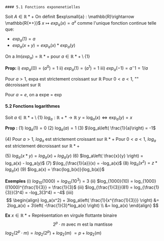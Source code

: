 	#### 5.1 Fonctions exponenetielles
Soit $A \in \mathbb{R*+}$
On définit  $exp\small{a} : \mathbb{R}\rightarrow \mathbb{R{*+}}$
$x \mapsto exp_a(x) = a^x$
comme l'unique fonction continue telle que:
- $exp_a(1) = a$
- $exp_a(x+y) = exp_a(x) * exp_a(y)$

On a $Im(exp_a) = \mathbb{R*+}$
pour $a \in \mathbb{R}*+ \setminus \{1\}$

**Prop:**
i) $exp_a(0) = (a^0) = 1$
ii) $exp_a(1) = (a^1) = 1$
iii) $exp_a(-1) = a^-1 = 1/a$

Pour $a > 1$, expa est strictement croissant sur $\mathbb{R}$
Pour $0 < a < 1$, ""                               décroissant sur $\mathbb{R}$

Pour $a = e$, on a expe = exp

#### 5.2 Fonctions logarithmes
Soit $a \in \mathbb{R}*+ \setminus \{1\}$
 $log_a:\mathbb{R}+* \rightarrow \mathbb{R}$
$y = \log_a(x) \Leftrightarrow \exp_a(y) = x$

**Prop :**
(1) $\log_a(1) = 0$
(2) $\log_a(a) = 1$
(3) $\log_a\left( \frac{1}{a}\right) = -1$

(4)
Pour $a > 1$, $log_a$ est strictement croissant sur $\mathbb{R}*+$
Pour $0 < a < 1$, $log_a$ est strictement décroissant sur $\mathbb{R}*+$

(5) $log_a(x*y) = log_a(x) + log_a(y)$
(6) $log_a\left( \frac{x}{y} \right) = log_a(x) - log_a(y)$
(7) $\log_{\frac{1}{a}}(x) = -log_a(x)$
(8) $log_a(x^z) = z * log_a(x)$
(9) $log_a(x) = \frac{log_b(x)}{log_b(a)}$

**Exemples**
(i) $log_{10}(1000) = log_{10}(10^3) = 3$
(ii) $log_{1000}(10) = log_{1000}((1000)^{\frac{1}{3}} = \frac{1}{3}$
(iii) $log_{\frac{1}{3}}(81) = log_{\frac{1}{3}}(3^4) = -log_3(3^4) = -4$
(iiii) 
$$
\begin{align}
log_a(x^2) + 3log_a\left( \frac{1}{x^{\frac{1}{3}}} \right) &= 2log_a(x)  + 3\left( -\frac{1}{3}*log_a(x) \right) \\
&= log_a(x)
\end{align}
$$


**Ex**
$x\in \mathbb{R}*+$
Représentation en virgule flottante binaire
$$
2^p \cdot m \text{ avec m est la mantisse}
$$
$log_2(2^p\cdot m) = log_2(2^p) + log_2(m)$
$= p + log_2(m)$
